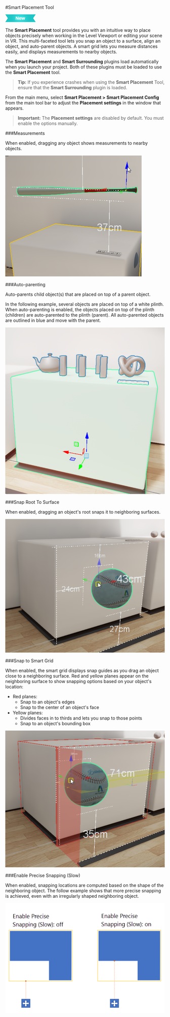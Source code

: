 #Smart Placement Tool

![NEW](../../images/new.png)

The **Smart Placement** tool provides you with an intuitive way to place objects precisely when working in the Level Viewport or editing your scene in VR. This multi-faceted tool lets you snap an object to a surface, align an object, and auto-parent objects. A smart grid lets you measure distances easily, and displays measurements to nearby objects.

The **Smart Placement** and **Smart Surrounding** plugins load automatically when you launch your project. Both of these plugins must be loaded to use the **Smart Placement** tool.

>**Tip:** If you experience crashes when using the **Smart Placement** Tool, ensure that the **Smart Surrounding** plugin is loaded.

From the main menu, select **Smart Placement > Smart Placement Config** from the main tool bar to adjust the **Placement settings** in the window that appears.

>**Important:** The **Placement settings** are disabled by default. You must enable the options manually.

###Measurements

When enabled, dragging any object shows measurements to nearby objects.

![](../../images/smart_placement_measure.png)

###Auto-parenting

Auto-parents child object(s) that are placed on top of a parent object.

In the following example, several objects are placed on top of a white plinth. When auto-parenting is enabled, the objects placed on top of the plinth (children) are auto-parented to the plinth (parent). All auto-parented objects are outlined in blue and move with the parent.

![](../../images/smart_placement_autoParent.png)

###Snap Root To Surface

When enabled, dragging an object's root snaps it to neighboring surfaces.

![](../../images/smart_placement_surfaceSnap.png)

###Snap to Smart Grid

When enabled, the smart grid displays snap guides as you drag an object close to a neighboring surface. Red and yellow planes appear on the neighboring surface to show snapping options based on your object's location:

  - Red planes:
    - Snap to an object's edges
    - Snap to the center of an object's face
  - Yellow planes:
    - Divides faces in to thirds and lets you snap to those points
    - Snap to an object's bounding box

![](../../images/smart_placement_smartGrid.png)

###Enable Precise Snapping (Slow)

When enabled, snapping locations are computed based on the shape of the neighboring object. The follow example shows that more precise snapping is achieved, even with an irregularly shaped neighboring object.

![](../../images/smart_placement_precise_mesh_option.png)
